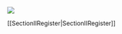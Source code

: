 ![](https://stanlyliusuphoto-1259435273.cos.ap-shanghai.myqcloud.com/img/202110251425505.png)


[[SectionIIRegister|SectionIIRegister]]
